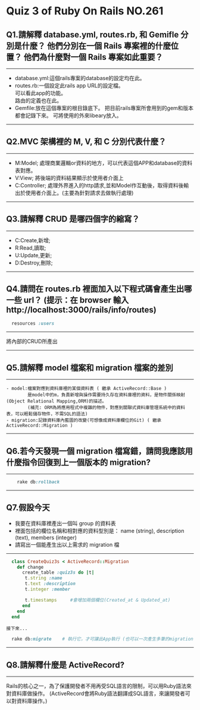 # Quiz 3 of Ruby On Rails NO.261 
## Q1.請解釋 database.yml, routes.rb, 和 Gemifle 分別是什麼？ 他們分別在一個 Rails 專案裡的什麼位置？ 他們為什麼對一個 Rails 專案如此重要？
---
  - database.yml:這個rails專案的database的設定均在此。
  - routes.rb:一個設定此rails app URL的設定檔。   
			  可以看此app的功能。   
			  路由的定義也在此。   
  - Gemfile:放在這個專案的根目錄底下。
  			把目前rails專案所會用到的gem和版本都會記錄下來。
  			可將使用的外來libeary放入。

***

## Q2.MVC 架構裡的 M, V, 和 C 分別代表什麼？
---
  - M:Model; 處理商業邏輯or資料的地方，可以代表這個APP和database的資料表對應。
  - V:View; 將後端的資料結果顯示於使用者介面上 
  - C:Controller; 處理外界進入的http請求,並和Model作互動後，取得資料後輸出於使用者介面上。(主要為針對請求去做執行處理)
***

## Q3.請解釋 CRUD 是哪四個字的縮寫？
---
  - C:Create,新增;
  - R:Read,讀取;
  - U:Update,更新;
  - D:Destroy,刪除;

***

## Q4.請問在 routes.rb 裡面加入以下程式碼會產生出哪一些 url？ (提示：在 browser 輸入http://localhost:3000/rails/info/routes)
```ruby
  resources :users
```
---
將內部的CRUD所產出
***

## Q5.請解釋 model 檔案和 migration 檔案的差別
---
	- model:檔案對應到資料庫裡的某個資料表 ( 繼承 ActiveRecord::Base )
			是model中的m，負責新增與操作需要持久存在資料庫裡的資料，是物件關係映射(Object Relational Mapping,ORM)的描述。
			(補充: ORM為將應用程式中複雜的物件，對應到關聯式資料庫管理系統中的資料表，可以輕鬆儲存物件，不需SQL的語法) 
	- migration:記錄資料庫內藍圖的改變(可想像成資料庫欄位的Git) ( 繼承 ActiveRecord::Migration )
***

## Q6.若今天發現一個 migration 檔寫錯，請問我應該用什麼指令回復到上一個版本的 migration?
---
```ruby
	rake db:rollback
```
***

## Q7.假設今天
  - 我要在資料庫裡產出一個叫 group 的資料表
  - 裡面包括的欄位名稱和相對應的資料型別是： name (string), description (text), members (integer)
  - 請寫出一個能產生出以上需求的 migration 檔
---
```ruby
  class CreateQuiz3s < ActiveRecord::Migration
  	def change
  	  create_table :quiz3s do |t|
  	   t.string :name
  	   t.text :description
  	   t.integer :member

  	   t.timestamps     #會增加兩個欄位(Created_at & Updated_at)
  	  end
  	end
  end
```
	接下來...
```ruby
  rake db:migrate    # 執行它，才可讓此App執行 (也可以一次產生多筆的migration，再執行它，會對migration依時間順序作讀取)
```
***

## Q8.請解釋什麼是 ActiveRecord?
---
  Rails的核心之一，為了保護開發者不用再受SQL語言的限制，可以用Ruby語法來對資料庫做操作。
  (ActiveRecord會將Ruby語法翻譯成SQL語言，來讓開發者可以對資料庫操作。)